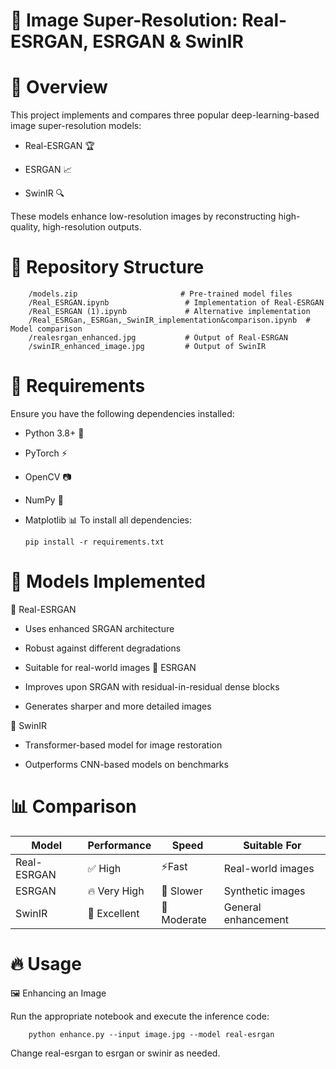 
# 📌 Image Super-Resolution: Real-ESRGAN, ESRGAN & SwinIR
#       🚀 Overview
This project implements and compares three popular deep-learning-based image super-resolution models:

-    Real-ESRGAN 🏆

-    ESRGAN 📈

-    SwinIR 🔍

These models enhance low-resolution images by reconstructing high-quality, high-resolution outputs.

#       📂 Repository Structure


        /models.zip                       # Pre-trained model files  
        /Real_ESRGAN.ipynb                 # Implementation of Real-ESRGAN  
        /Real_ESRGAN (1).ipynb             # Alternative implementation  
        /Real_ESRGan,_ESRGan,_SwinIR_implementation&comparison.ipynb  # Model comparison  
        /realesrgan_enhanced.jpg           # Output of Real-ESRGAN  
        /swinIR_enhanced_image.jpg         # Output of SwinIR  

#       🔧 Requirements
Ensure you have the following dependencies installed:

-    Python 3.8+ 🐍

- PyTorch ⚡

-    OpenCV 📷

-   NumPy 🔢

 -  Matplotlib 📊
 To install all dependencies:
        
        pip install -r requirements.txt
#       🎯 Models Implemented
🔹 Real-ESRGAN
- Uses enhanced SRGAN architecture

- Robust against different degradations

- Suitable for real-world images
🔹 ESRGAN

- Improves upon SRGAN with residual-in-residual dense blocks

- Generates sharper and more detailed images

🔹 SwinIR

- Transformer-based model for image restoration

- Outperforms CNN-based models on benchmarks
#       📊 Comparison

| Model  |  Performance | Speed | Suitable For  |
|-----------|-----------|-----------|-----------|
| Real-ESRGAN     | ✅ High    | ⚡Fast    | Real-world images    |
| ESRGAN     | 🔥 Very High    | 🐢 Slower    | Synthetic images   |
| SwinIR    | 🌟 Excellent    | 🚀 Moderate   | General enhancement

   #    🔥 Usage
   🖼️ Enhancing an Image

Run the appropriate notebook and execute the inference code:

        python enhance.py --input image.jpg --model real-esrgan
Change real-esrgan to esrgan or swinir as needed.